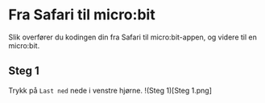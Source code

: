 # Fra Safari til micro:bit
Slik overfører du kodingen din fra Safari til micro:bit-appen, og videre til en micro:bit.

## Steg 1
Trykk på ``Last ned`` nede i venstre hjørne.
!(Steg 1)[Steg 1.png]
